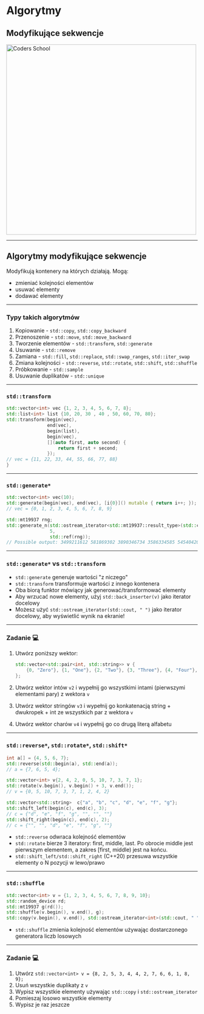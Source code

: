 <!-- .slide: data-background="#111111" -->

# Algorytmy

## Modyfikujące sekwencje

<a href="https://coders.school">
    <img width="500" src="../img/coders_school_logo.png" alt="Coders School" class="plain">
</a>

___

## Algorytmy modyfikujące sekwencje

Modyfikują kontenery na których działają. Mogą:
<!-- .element: class="fragment fade-in" -->

* zmieniać kolejności elementów <!-- .element: class="fragment fade-in" -->
* usuwać elementy <!-- .element: class="fragment fade-in" -->
* dodawać elementy <!-- .element: class="fragment fade-in" -->

___
<!-- .element: style="font-size: 0.9em" -->
### Typy takich algorytmów

1. <!-- .element: class="fragment fade-in" --> Kopiowanie - <code>std::copy</code>, <code>std::copy_backward</code>
2. <!-- .element: class="fragment fade-in" --> Przenoszenie - <code>std::move</code>, <code>std::move_backward</code>
3. <!-- .element: class="fragment fade-in" --> Tworzenie elementów - <code>std::transform</code>, <code>std::generate</code>
4. <!-- .element: class="fragment fade-in" --> Usuwanie - <code>std::remove</code>
5. <!-- .element: class="fragment fade-in" --> Zamiana - <code>std::fill</code>, <code>std::replace</code>, <code>std::swap_ranges</code>, <code>std::iter_swap</code>
6. <!-- .element: class="fragment fade-in" --> Zmiana kolejności - <code>std::reverse</code>, <code>std::rotate</code>, <code>std::shift</code>, <code>std::shuffle</code>
7. <!-- .element: class="fragment fade-in" --> Próbkowanie - <code>std::sample</code>
8. <!-- .element: class="fragment fade-in" --> Usuwanie duplikatów - <code>std::unique</code>

___

### `std::transform`

```cpp
std::vector<int> vec {1, 2, 3, 4, 5, 6, 7, 8};
std::list<int> list {10, 20, 30 , 40 , 50, 60, 70, 80};
std::transform(begin(vec),
               end(vec),
               begin(list),
               begin(vec),
               [](auto first, auto second) {
                   return first + second;
               });
// vec = {11, 22, 33, 44, 55, 66, 77, 88}
}
```
<!-- .element: class="fragment fade-in" -->

___
<!-- .element: style="font-size: 0.9em" -->

### `std::generate*`

```cpp
std::vector<int> vec(10);
std::generate(begin(vec), end(vec), [i{0}]() mutable { return i++; });
// vec = {0, 1, 2, 3, 4, 5, 6, 7, 8, 9}
```
<!-- .element: class="fragment fade-in" -->

```cpp
std::mt19937 rng;
std::generate_n(std::ostream_iterator<std::mt19937::result_type>(std::cout, " "),
                5,
                std::ref(rng));
// Possible output: 3499211612 581869302 3890346734 3586334585 545404204
```
<!-- .element: class="fragment fade-in" -->

___

### `std::generate*` vs `std::transform`

* <!-- .element: class="fragment fade-in" --> <code>std::generate</code> generuje wartości "z niczego"
* <!-- .element: class="fragment fade-in" --> <code>std::transform</code> transformuje wartości z innego kontenera
* <!-- .element: class="fragment fade-in" --> Oba biorą funktor mówiący jak generować/transformować elementy
* <!-- .element: class="fragment fade-in" --> Aby wrzucać nowe elementy, użyj <code>std::back_inserter(v)</code> jako iterator docelowy
* <!-- .element: class="fragment fade-in" --> Możesz użyć <code>std::ostream_iterator<T>(std::cout, " ")</code> jako iterator docelowy, aby wyświetlić wynik na ekranie!

___

### Zadanie 💻

1. Utwórz poniższy wektor:

    ```cpp
    std::vector<std::pair<int, std::string>> v {
        {0, "Zero"}, {1, "One"}, {2, "Two"}, {3, "Three"}, {4, "Four"}, {5, "Five"}
    };
    ```
    <!-- .element: style="font-size: 0.55em" -->

2. Utwórz wektor intów `v2` i wypełnij go wszystkimi intami (pierwszymi elementami pary) z wektora `v`
3. Utwórz wektor stringów `v3` i wypełnij go konkatenacją string + dwukropek + int ze wszystkich par z wektora `v`
4. Utwórz wektor charów `v4` i wypełnij go co drugą literą alfabetu

___
<!-- .element: style="font-size: 0.9em" -->

### `std::reverse*`, `std::rotate*`, `std::shift*`

```cpp
int a[] = {4, 5, 6, 7};
std::reverse(std::begin(a), std::end(a));
// a = {7, 6, 5, 4};
```
<!-- .element: class="fragment fade-in" -->

```cpp
std::vector<int> v{2, 4, 2, 0, 5, 10, 7, 3, 7, 1};
std::rotate(v.begin(), v.begin() + 3, v.end());
// v = {0, 5, 10, 7, 3, 7, 1, 2, 4, 2}
```
<!-- .element: class="fragment fade-in" -->

```cpp
std::vector<std::string>  c{"a", "b", "c", "d", "e", "f", "g"};
std::shift_left(begin(c), end(c), 3);
// c = {"d", "e", "f", "g", "", "", ""}
std::shift_right(begin(c), end(c), 2);
// c = {"", "", "d", "e", "f", "g", ""}
```
<!-- .element: class="fragment fade-in" -->

* <!-- .element: class="fragment fade-in" --> <code>std::reverse</code> odwraca kolejność elementów
* <!-- .element: class="fragment fade-in" --> <code>std::rotate</code> bierze 3 iteratory: first, middle, last. Po obrocie middle jest pierwszym elementem, a zakres [first, middle) jest na końcu.
* <!-- .element: class="fragment fade-in" --> <code>std::shift_left/std::shift_right</code> (C++20) przesuwa wszystkie elementy o N pozycji w lewo/prawo

___

### `std::shuffle`

```cpp
std::vector<int> v = {1, 2, 3, 4, 5, 6, 7, 8, 9, 10};
std::random_device rd;
std::mt19937 g(rd());
std::shuffle(v.begin(), v.end(), g);
std::copy(v.begin(), v.end(), std::ostream_iterator<int>(std::cout, " "));
```
<!-- .element: class="fragment fade-in" -->

* <!-- .element: class="fragment fade-in" --> <code>std::shuffle</code> zmienia kolejność elementów używając dostarczonego generatora liczb losowych

___

### Zadanie 💻

1. Utwórz `std::vector<int> v = {8, 2, 5, 3, 4, 4, 2, 7, 6, 6, 1, 8, 9};`
2. Usuń wszystkie duplikaty z `v`
3. Wypisz wszystkie elementy używając `std::copy` i `std::ostream_iterator`
4. Pomieszaj losowo wszystkie elementy
5. Wypisz je raz jeszcze
